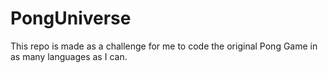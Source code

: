 # PongUniverse
This repo is made as a challenge for me to code the original Pong Game in as many languages as I can.
